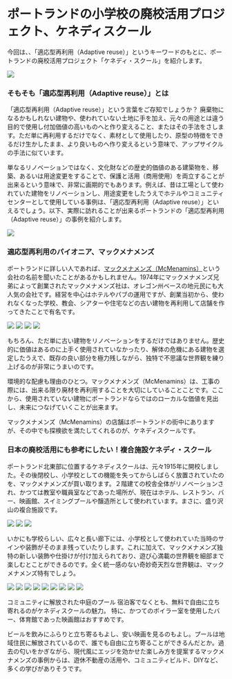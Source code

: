 # ポートランドの小学校の廃校活用プロジェクト、ケネディスクール

今回は、、「適応型再利用（Adaptive reuse）」というキーワードのもとに、ポートランドの廃校活用プロジェクト「ケネディ・スクール」を紹介します。

![](kennedyschool17.jpg)

### そもそも「適応型再利用（Adaptive reuse）」とは
「適応型再利用（Adaptive reuse）」という言葉をご存知でしょうか？
廃棄物になるかもしれない建物や、使われていない土地に手を加え、元々の用途とは違う目的で使用し付加価値の高いものへと作り変えること、またはその手法をさします。ただ単に再利用するだけでなく、素材として使用したり、原型の特徴をできるだけ生かしたまま、より良いものへ作り変えるという意味で、アップサイクルの手法に似ています。

単なるリノベーションではなく、文化財などの歴史的価値のある建築物を、移築、あるいは用途変更をすることで、保護と活用（商用使用）を両立することが出来るという意味で、非常に画期的でもあります。例えば、昔は工場として使われていた建物をリノベーションし、用途変更をしたうえでホテルやコミュニティセンターとして使用している事例は、「適応型再利用（Adaptive reuse）」といえるでしょう。以下、実際に訪れることが出来るポートランドの「適応型再利用（Adaptive reuse）」の事例を紹介します。

![](kennedyschool12.jpg)

### 適応型再利用のパイオニア、マックメナメンズ
ポートランドに詳しい人であれば、[マックメナメンズ（McMenamins）](https://www.mcmenamins.com/)という会社の名前を聞いたことがあるかもしれません。1974年にマックメナメンズ兄弟によって創業されたマックメナメンズ社は、オレゴン州ベースの地元民にも大人気の会社です。経営を中心はホテルやパブの運用ですが、創業当初から、使われなくなった学校、教会、シアターや住宅などの古い建物を再利用して店舗を作ってきたことで有名です。

![](kennedyschool0.jpg)
![](kennedyschool1.jpg)
![](kennedyschool2.jpg)
![](kennedyschool3.jpg)

もちろん、ただ単に古い建物をリノベーションをするだけではありません。歴史的に価値はあるのに上手く使用されていなかったり、解体の危機にある建物を選定したうえで、既存の良い部分を極力残しながら、独特で不思議な世界観を練り上げるのが非常にうまいのです。

環境的な配慮も理由のひとつ。マックメナメンズ（McMenamins）は、工事の際には、出来る限り廃材を再利用することを大切にしていることことです。ここから、使用されていない建物にポートランドならではのローカルな価値を見出し、未来につなげていくことが出来ます。

マックメナメンズ（McMenamins）の店舗はポートランドの街中にありますが、その中でも探検欲を満たしてくれるのが、ケネディスクールです。

### 日本の廃校活用にも参考にしたい！複合施設ケネディ・スクール

ポートランド北東部に位置するケネディスクールは、元々1915年に開校しました。その後閉校し、小学校としての機能を失ってからしばらく放置されていたのを、マックメナメンズが買い取ります。２階建ての校舎全体がリノベーションされ、かつては教室や職員室などであった場所が、現在はホテル、レストラン、バー、映画館、スイミングプールや醸造所として使われています。まさに、盛り沢山の複合施設です。

![](kennedyschool4.jpg)
![](kennedyschool5.jpg)
![](kennedyschool6.jpg)

いかにも学校らしい、広々と長い廊下には、小学校として使われていた当時のサインや装飾がそのまま残っていたりします。これに加えて、マックメナメンズ独特の新しい装飾や仕掛けが付け加えられており、遊び心満載の世界観を細部まで楽しむとことができるのです。全く統一感のない奇妙奇天烈な世界観は、マックメナメンズ特有でしょう。

![](kennedyschool7.jpg)
![](kennedyschool8.jpg)
![](kennedyschool9.jpg)
![](kennedyschool10.jpg)
![](kennedyschool11.jpg)
![](kennedyschool13.jpg)
![](kennedyschool14.jpg)
![](kennedyschool16.jpg)
![](kennedyschool15.jpg)

コミュニティに解放された中庭のプール
宿泊客でなくとも、無料で自由に立ち寄れるのがケネディスクールの魅力。
特に、かつてのボイラー室を使用したバー、体育館であった映画館はおすすめです。

ビールを飲みにふらりと立ち寄るもよし、安い映画を見るのもよし。プールは地域住民に解放されているので、誰でも自由に立ち寄ることができるんだとか。過去の匂いをかぎながら、現代風にエッジを効かせた楽しみ方を提案するマックメナメンズの事例からは、遊休不動産の活用や、コミュニティビルド、DIYなど、多くの学びがありそうです。

